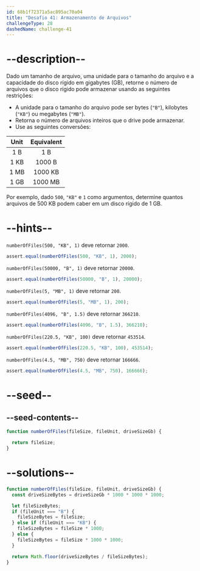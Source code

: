 ```yaml
---
id: 68b1f72371a5ac895ac70a04
title: "Desafio 41: Armazenamento de Arquivos"
challengeType: 28
dashedName: challenge-41
---
```


# --description--

Dado um tamanho de arquivo, uma unidade para o tamanho do arquivo e a capacidade do disco rígido em gigabytes (GB), retorne o número de arquivos que o disco rígido pode armazenar usando as seguintes restrições:

- A unidade para o tamanho do arquivo pode ser bytes (`"B"`), kilobytes (`"KB"`) ou megabytes (`"MB"`).
- Retorna o número de arquivos inteiros que o drive pode armazenar.
- Use as seguintes conversões:

| Unit | Equivalent |
|:----:|:----------:|
| 1 B  |   1 B      |
| 1 KB |   1000 B   |
| 1 MB |   1000 KB  |
| 1 GB |   1000 MB  |

Por exemplo, dado `500`, `"KB"` e `1` como argumentos, determine quantos arquivos de 500 KB podem caber em um disco rígido de 1 GB.

# --hints--

`numberOfFiles(500, "KB", 1)` deve retornar `2000`.

```js
assert.equal(numberOfFiles(500, "KB", 1), 2000);
```

`numberOfFiles(50000, "B", 1)` deve retornar `20000`.

```js
assert.equal(numberOfFiles(50000, "B", 1), 20000);
```

`numberOfFiles(5, "MB", 1)` deve retornar `200`.

```js
assert.equal(numberOfFiles(5, "MB", 1), 200);
```

`numberOfFiles(4096, "B", 1.5)` deve retornar `366210`.

```js
assert.equal(numberOfFiles(4096, "B", 1.5), 366210);
```

`numberOfFiles(220.5, "KB", 100)` deve retornar `453514`.

```js
assert.equal(numberOfFiles(220.5, "KB", 100), 453514);
```

`numberOfFiles(4.5, "MB", 750)` deve retornar `166666`.

```js
assert.equal(numberOfFiles(4.5, "MB", 750), 166666);
```

# --seed--

## --seed-contents--

```js
function numberOfFiles(fileSize, fileUnit, driveSizeGb) {

  return fileSize;
}
```

# --solutions--

```js
function numberOfFiles(fileSize, fileUnit, driveSizeGb) {
  const driveSizeBytes = driveSizeGb * 1000 * 1000 * 1000;

  let fileSizeBytes;
  if (fileUnit === "B") {
    fileSizeBytes = fileSize;
  } else if (fileUnit === "KB") {
    fileSizeBytes = fileSize * 1000;
  } else {
    fileSizeBytes = fileSize * 1000 * 1000;
  }

  return Math.floor(driveSizeBytes / fileSizeBytes);
}
```
